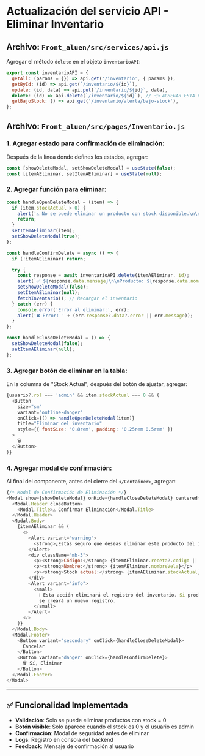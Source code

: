 # Actualización del servicio API - Eliminar Inventario

## Archivo: `Front_aluen/src/services/api.js`

Agregar el método `delete` en el objeto `inventarioAPI`:

```javascript
export const inventarioAPI = {
  getAll: (params = {}) => api.get('/inventario', { params }),
  getById: (id) => api.get(`/inventario/${id}`),
  update: (id, data) => api.put(`/inventario/${id}`, data),
  delete: (id) => api.delete(`/inventario/${id}`), // 👈 AGREGAR ESTA LÍNEA
  getBajoStock: () => api.get('/inventario/alerta/bajo-stock'),
};
```

## Archivo: `Front_aluen/src/pages/Inventario.js`

### 1. Agregar estado para confirmación de eliminación:

Después de la línea donde defines los estados, agregar:

```javascript
const [showDeleteModal, setShowDeleteModal] = useState(false);
const [itemAEliminar, setItemAEliminar] = useState(null);
```

### 2. Agregar función para eliminar:

```javascript
const handleOpenDeleteModal = (item) => {
  if (item.stockActual > 0) {
    alert('⚠️ No se puede eliminar un producto con stock disponible.\n\nPrimero ajusta el stock a 0.');
    return;
  }
  setItemAEliminar(item);
  setShowDeleteModal(true);
};

const handleConfirmDelete = async () => {
  if (!itemAEliminar) return;

  try {
    const response = await inventarioAPI.delete(itemAEliminar._id);
    alert(`✅ ${response.data.mensaje}\n\nProducto: ${response.data.nombreVela}\nCódigo: ${response.data.codigo}`);
    setShowDeleteModal(false);
    setItemAEliminar(null);
    fetchInventario(); // Recargar el inventario
  } catch (err) {
    console.error('Error al eliminar:', err);
    alert('❌ Error: ' + (err.response?.data?.error || err.message));
  }
};

const handleCloseDeleteModal = () => {
  setShowDeleteModal(false);
  setItemAEliminar(null);
};
```

### 3. Agregar botón de eliminar en la tabla:

En la columna de "Stock Actual", después del botón de ajustar, agregar:

```javascript
{usuario?.rol === 'admin' && item.stockActual === 0 && (
  <Button
    size="sm"
    variant="outline-danger"
    onClick={() => handleOpenDeleteModal(item)}
    title="Eliminar del inventario"
    style={{ fontSize: '0.8rem', padding: '0.25rem 0.5rem' }}
  >
    🗑️
  </Button>
)}
```

### 4. Agregar modal de confirmación:

Al final del componente, antes del cierre del `</Container>`, agregar:

```javascript
{/* Modal de Confirmación de Eliminación */}
<Modal show={showDeleteModal} onHide={handleCloseDeleteModal} centered>
  <Modal.Header closeButton>
    <Modal.Title>⚠️ Confirmar Eliminación</Modal.Title>
  </Modal.Header>
  <Modal.Body>
    {itemAEliminar && (
      <>
        <Alert variant="warning">
          <strong>¿Estás seguro que deseas eliminar este producto del inventario?</strong>
        </Alert>
        <div className="mb-3">
          <p><strong>Código:</strong> {itemAEliminar.receta?.codigo || 'N/A'}</p>
          <p><strong>Nombre:</strong> {itemAEliminar.nombreVela}</p>
          <p><strong>Stock actual:</strong> {itemAEliminar.stockActual} unidades</p>
        </div>
        <Alert variant="info">
          <small>
            ℹ️ Esta acción eliminará el registro del inventario. Si produces esta vela nuevamente, 
            se creará un nuevo registro.
          </small>
        </Alert>
      </>
    )}
  </Modal.Body>
  <Modal.Footer>
    <Button variant="secondary" onClick={handleCloseDeleteModal}>
      Cancelar
    </Button>
    <Button variant="danger" onClick={handleConfirmDelete}>
      🗑️ Sí, Eliminar
    </Button>
  </Modal.Footer>
</Modal>
```

---

## ✅ Funcionalidad Implementada

- **Validación**: Solo se puede eliminar productos con stock = 0
- **Botón visible**: Solo aparece cuando el stock es 0 y el usuario es admin
- **Confirmación**: Modal de seguridad antes de eliminar
- **Logs**: Registro en consola del backend
- **Feedback**: Mensaje de confirmación al usuario


